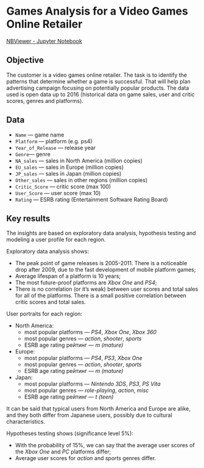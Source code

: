 # Games Analysis for a Video Games Online Retailer

[NBViewer - Jupyter Notebook](https://nbviewer.org/github/plgesha/data-analyst-professional-training-course-projects/blob/e7cb9ca747c580925484d01378cd28d112a9a82c/Games%20Analysis%20for%20an%20Online%20Video%20Games%20Retailer/Games%20Analysis%20for%20an%20Online%20Video%20Game%20Retailer.ipynb)

## Objective
The customer is a video games online retailer. The task is to identify the patterns that determine whether a game is successful. That will help plan advertising campaign focusing on potentially popular products. The data used is open data up to 2016 (historical data on game sales, user and critic scores, genres and platforms). 

## Data
- `Name` — game name
- `Platform` — platform (e.g. ps4)
- `Year_of_Release` — release year
- `Genre`— genre
- `NA_sales` — sales in North America (million copies)
- `EU_sales` — sales in Europe (million copies)
- `JP_sales` — sales in Japan (million copies)
- `Other_sales` — sales in other regions (million copies)
- `Critic_Score` — critic score (max 100)
- `User_Score` — user score (max 10)
- `Rating` — ESRB rating (Entertainment Software Rating Board)
 
## Key results
The insights are based on exploratory data analysis, hypothesis testing and modeling a user profile for each region. 

Exploratory data analysis shows:
- The peak point of game releases is 2005-2011. There is a noticeable drop after 2009, due to the fast development of mobile platform games;
- Average lifespan of a platform is 10 years;
- The most future-proof platforms are *Xbox One* and *PS4*;
- There is no correlation (or it’s weak) between user scores and total sales for all of the platforms. There is a small positive correlation between critic scores and total sales.

User portraits for each region:
- North America: 
    - most popular platforms — *PS4*, *Xbox One*, *Xbox 360*
    - most popular genres — *action*, *shooter*, *sports*
    - ESRB age rating рейтинг — *m (mature)*
- Europe: 
    - most popular platforms — *PS4*, *PS3*, *Xbox One*
    - most popular genres — *action*, *shooter*, *sports*
    - ESRB age rating рейтинг — *m (mature)*
- Japan: 
    - most popular platforms  — *Nintendo 3DS*, *PS3*, *PS Vita*
    - most popular genres — *role-playing*, *action*, *misc*
    - ESRB age rating рейтинг — *t (teen)*  

It can be said that typical users from North America and Europe are alike, and they  both differ from Japanese users, possibly due to cultural characteristics. 

Hypotheses testing shows (significance level 5%):
   - With the probability of 15%, we can say that the average user scores of the *Xbox One* and *PC* platforms differ;
   - Average user scores for *action* and *sports* genres differ.
